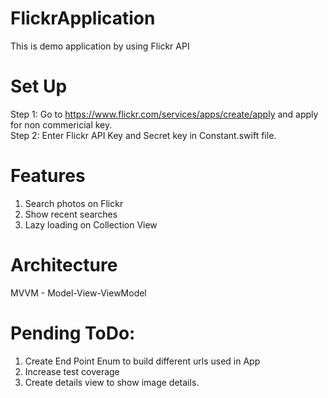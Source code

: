 # FlickrApplication

This is demo application by using Flickr API

# Set Up

Step 1: Go to https://www.flickr.com/services/apps/create/apply and apply for non commericial key. </br>
Step 2: Enter Flickr API Key and Secret key in Constant.swift file.

# Features
1) Search photos on Flickr
2) Show recent searches
3) Lazy loading on Collection View

# Architecture 

MVVM - Model-View-ViewModel


# Pending ToDo:
1) Create End Point Enum to build different urls used in App
2) Increase test coverage
3) Create details view to show image details.
